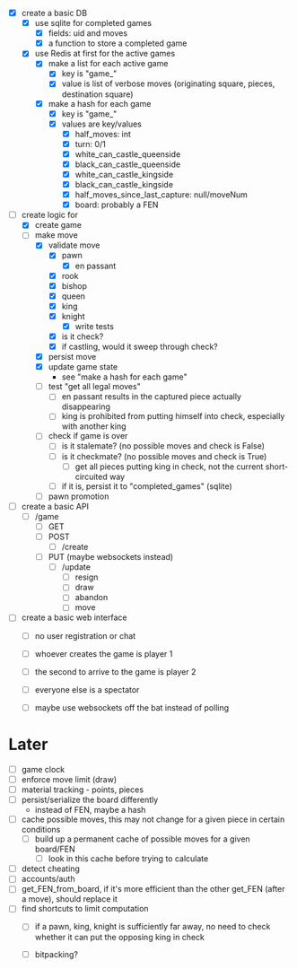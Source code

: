 - [x] create a basic DB
  - [x] use sqlite for completed games
    - [x] fields: uid and moves
    - [x] a function to store a completed game
  - [x] use Redis at first for the active games
    - [x] make a list for each active game
        - [x] key is "game_<uid>"
        - [x] value is list of verbose moves (originating square, pieces, destination square)
    - [x] make a hash for each game
        - [x] key is "game_<uid>"
        - [x] values are key/values
            - [x] half_moves: int
            - [x] turn: 0/1
            - [x] white_can_castle_queenside
            - [x] black_can_castle_queenside
            - [x] white_can_castle_kingside
            - [x] black_can_castle_kingside
            - [x] half_moves_since_last_capture: null/moveNum
            - [x] board: probably a FEN
- [ ] create logic for
  - [x] create game
  - [ ] make move
    - [x] validate move
        - [x] pawn
            - [x] en passant
        - [x] rook
        - [x] bishop
        - [x] queen
        - [x] king
        - [x] knight
            - [x] write tests
        - [x] is it check?
        - [x] if castling, would it sweep through check?
    - [x] persist move
    - [x] update game state
        - see "make a hash for each game"
    - [ ] test "get all legal moves"
        - [ ] en passant results in the captured piece actually disappearing
        - [ ] king is prohibited from putting himself into check, especially with another king
    - [ ] check if game is over
        - [ ] is it stalemate? (no possible moves and check is False)
        - [ ] is it checkmate? (no possible moves and check is True)
            - [ ] get all pieces putting king in check, not the current short-circuited way
        - [ ] if it is, persist it to "completed_games" (sqlite)
    - [ ] pawn promotion
- [ ] create a basic API
  - [ ] /game
    - [ ] GET
    - [ ] POST
        - [ ] /create
    - [ ] PUT (maybe websockets instead)
        - [ ] /update
            - [ ] resign
            - [ ] draw
            - [ ] abandon
            - [ ] move
- [ ] create a basic web interface
  - [ ] no user registration or chat
  - [ ] whoever creates the game is player 1
  - [ ] the second to arrive to the game is player 2
  - [ ] everyone else is a spectator
  - [ ] maybe use websockets off the bat instead of polling


# Later

- [ ] game clock
- [ ] enforce move limit (draw)
- [ ] material tracking - points, pieces
- [ ] persist/serialize the board differently
  - instead of FEN, maybe a hash
- [ ] cache possible moves, this may not change for a given piece in certain conditions
  - [ ] build up a permanent cache of possible moves for a given board/FEN
      - [ ] look in this cache before trying to calculate
- [ ] detect cheating
- [ ] accounts/auth
- [ ] get_FEN_from_board, if it's more efficient than the other get_FEN (after a move), should replace it
- [ ] find shortcuts to limit computation
  - [ ] if a pawn, king, knight is sufficiently far away, no need to check whether it can put the opposing king in check
  - [ ] bitpacking?


